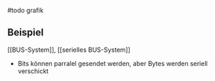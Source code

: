 #todo grafik


## Beispiel
[[BUS-System]], [[serielles BUS-System]]
- Bits können parralel gesendet werden, aber Bytes werden seriell verschickt